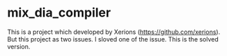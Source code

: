 # mix_dia_compiler
This is a project which developed by Xerions (https://github.com/xerions). But this project as two issues. I sloved one of the issue. This is the solved version.
